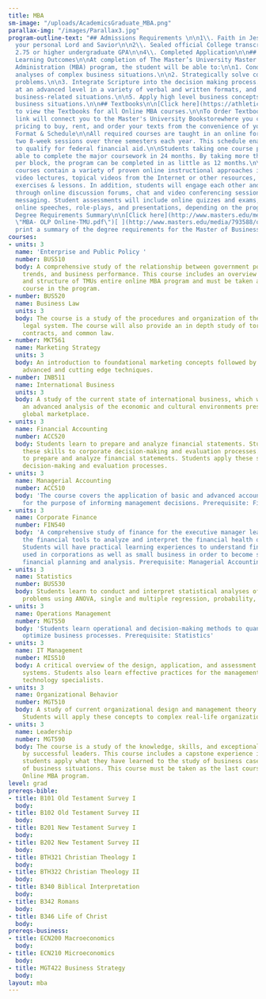 ```yaml
---
title: MBA
sm-image: "/uploads/AcademicsGraduate_MBA.png"
parallax-img: "/images/Parallax3.jpg"
program-outline-text: "## Admissions Requirements \n\n1\\. Faith in Jesus Christ as
  your personal Lord and Savior\n\n2\\. Sealed official College transcripts\n\n3\\.
  2.75 or higher undergraduate GPA\n\n4\\. Completed Application\n\n## Program-level
  Learning Outcomes\n\nAt completion of The Master’s University Master of Business
  Administration (MBA) program, the student will be able to:\n\n1. Conduct quantitative
  analyses of complex business situations.\n\n2. Strategically solve complex business
  problems.\n\n3. Integrate Scripture into the decision making process.\n\n4. Communicate
  at an advanced level in a variety of verbal and written formats, and a range of
  business-related situations.\n\n5. Apply high level business concepts to real life
  business situations.\n\n## Textbooks\n\n[Click here](https://athletics.masters.edu/media/870451/mba-booklist1002.pdf)
  to view the Textbooks for all Online MBA courses.\n\nTo Order Textbooks: The following
  link will connect you to the Master's University Bookstorewhere you can check out
  pricing to buy, rent, and order your texts from the convenience of your home.\n\n##
  Format & Schedule\n\nAll required courses are taught in an online format during
  two 8-week sessions over three semesters each year. This schedule enables students
  to qualify for federal financial aid.\n\nStudents taking one course per block are
  able to complete the major coursework in 24 months. By taking more than one course
  per block, the program can be completed in as little as 12 months.\n\nTMU Online
  courses contain a variety of proven online instructional approaches including brief
  video lectures, topical videos from the Internet or other resources, interactive
  exercises & lessons. In addition, students will engage each other and the instructor
  through online discussion forums, chat and video conferencing sessions, and instant
  messaging. Student assessments will include online quizzes and exams, written papers,
  online speeches, role-plays, and presentations, depending on the program.\n\n##
  Degree Requirements Summary\n\n[Click here](http://www.masters.edu/media/868244/mba-olp-online-tmu.pdf
  \"MBA- OLP Online-TMU.pdf\")[ ](http://www.masters.edu/media/793588/organizational%20management%20-%20dcp%20online%20(2).pdf)to
  print a summary of the degree requirements for the Master of Business Administration\n\n## "
courses:
- units: 3
  name: 'Enterprise and Public Policy '
  number: BUS510
  body: A comprehensive study of the relationship between government policy, economic
    trends, and business performance. This course includes an overview of the contents
    and structure of TMUs entire online MBA program and must be taken as the first
    course in the program.
- number: BUS520
  name: Business Law
  units: 3
  body: The course is a study of the procedures and organization of the United States
    legal system. The course will also provide an in depth study of tort liability,
    contracts, and common law.
- number: MKT561
  name: Marketing Strategy
  units: 3
  body: An introduction to foundational marketing concepts followed by a study of
    advanced and cutting edge techniques.
- number: INB511
  name: International Business
  units: 3
  body: A study of the current state of international business, which will include
    an advanced analysis of the economic and cultural environments present in today’s
    global marketplace.
- units: 3
  name: Financial Accounting
  number: ACC520
  body: Students learn to prepare and analyze financial statements. Students apply
    these skills to corporate decision-making and evaluation processes. Students learn
    to prepare and analyze financial statements. Students apply these skills to corporate
    decision-making and evaluation processes.
- units: 3
  name: Managerial Accounting
  number: ACC510
  body: 'The course covers the application of basic and advanced accounting methods
    for the purpose of informing management decisions. Prerequisite: Financial Accounting'
- units: 3
  name: Corporate Finance
  number: FIN540
  body: 'A comprehensive study of finance for the executive manager learning to utilize
    the financial tools to analyze and interpret the financial health of an enterprise.
    Students will have practical learning experiences to understand financial concepts
    used in corporations as well as small business in order to become skillful in
    financial planning and analysis. Prerequisite: Managerial Accounting'
- units: 3
  name: Statistics
  number: BUS530
  body: Students learn to conduct and interpret statistical analyses of common business
    problems using ANOVA, single and multiple regression, probability, and other techniques.
- units: 3
  name: Operations Management
  number: MGT550
  body: 'Students learn operational and decision-making methods to quantitatively
    optimize business processes. Prerequisite: Statistics'
- units: 3
  name: IT Management
  number: MIS510
  body: A critical overview of the design, application, and assessment of information
    systems. Students also learn effective practices for the management of information
    technology specialists.
- units: 3
  name: Organizational Behavior
  number: MGT510
  body: A study of current organizational design and management theory and practices.
    Students will apply these concepts to complex real-life organizational scenarios.
- units: 3
  name: Leadership
  number: MGT590
  body: The course is a study of the knowledge, skills, and exceptional traits possessed
    by successful leaders. This course includes a capstone experience in which the
    students apply what they have learned to the study of business cases and simulations
    of business situations. This course must be taken as the last course in the TMU
    Online MBA program.
level: grad
prereqs-bible:
- title: B101 Old Testament Survey I
  body: 
- title: B102 Old Testament Survey II
  body: 
- title: B201 New Testament Survey I
  body: 
- title: B202 New Testament Survey II
  body: 
- title: BTH321 Christian Theology I
  body: 
- title: BTH322 Christian Theology II
  body: 
- title: B340 Biblical Interpretation
  body: 
- title: B342 Romans
  body: 
- title: B346 Life of Christ
  body: 
prereqs-business:
- title: ECN200 Macroeconomics
  body: 
- title: ECN210 Microeconomics
  body: 
- title: MGT422 Business Strategy
  body: 
layout: mba
---
```

